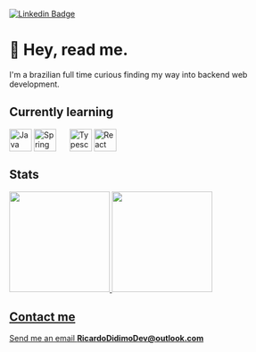 
[![Linkedin Badge](https://img.shields.io/badge/-LinkedIn-purple?style=flat-square&logo=Linkedin&logoColor=white&link=https://www.linkedin.com/in/ricardo-didimo-558630209/)](https://www.linkedin.com/in/ricardo-didimo-558630209/)

<h1>💜 Hey, read me.</h1> 

<p>I'm a brazilian full time curious finding my way into backend web development.</p>

<h2>Currently learning</h2>
<div>
    <img align="center" alt="Java" height="40" width="40"
  src="https://cdn.jsdelivr.net/gh/devicons/devicon/icons/java/java-original.svg" />
    <img align="center" alt="Spring boot" height="40" width="40" 
  src="https://cdn.jsdelivr.net/gh/devicons/devicon/icons/spring/spring-original.svg" />
  &nbsp&nbsp&nbsp&nbsp
    <img align="center" alt="Typescript" height="40" width="40" 
  src="https://cdn.jsdelivr.net/gh/devicons/devicon/icons/typescript/typescript-plain.svg" />
      <img align="center" alt="React" height="40" width="40" 
  src="https://cdn.jsdelivr.net/gh/devicons/devicon/icons/react/react-original.svg" />


</div>
<h2>Stats</h2>
<div>
<a href="https://github.com/ricardodidimo">
<img height="180em" src="https://github-readme-stats.vercel.app/api/top-langs/?username=ricardodidimo&layout=compact&langs_count=7&theme=dracula"/>
<img height="180em" src="https://github-readme-stats.vercel.app/api?username=ricardodidimo&show_icons=true&theme=dracula&include_all_commits=true&count_private=true"/>
</div>

<h2>Contact me</h2> 
<p>Send me an email <strong>RicardoDidimoDev@outlook.com</strong> </p>
